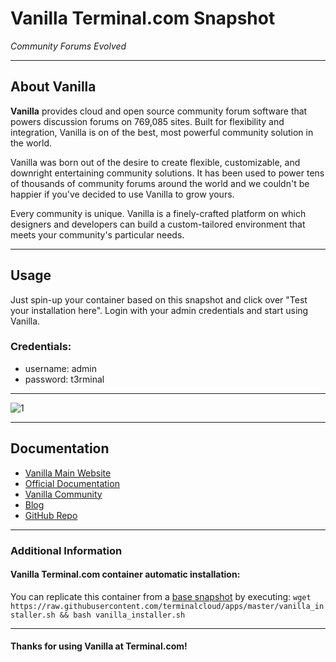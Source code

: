 # **Vanilla** Terminal.com Snapshot
*Community Forums Evolved*

---

## About Vanilla
**Vanilla** provides cloud and open source community forum software that powers discussion forums on 769,085 sites. Built for flexibility and integration, Vanilla is on of the best, most powerful community solution in the world.

Vanilla was born out of the desire to create flexible, customizable, and downright entertaining community solutions. It has been used to power tens of thousands of community forums around the world and we couldn't be happier if you've decided to use Vanilla to grow yours.

Every community is unique. Vanilla is a finely-crafted platform on which designers and developers can build a custom-tailored environment that meets your community's particular needs.


---

## Usage

Just spin-up your container based on this snapshot and click over "Test your installation here".
Login with your admin credentials and start using Vanilla.


### Credentials:

- username: admin
- password: t3rminal


---

![1](http://blog.vanillaforums.com/wp-content/uploads/2014/10/seo-vanilla-forums.png)

---

## Documentation
- [Vanilla Main Website](http://vanillaforums.org/)
- [Official Documentation](http://vanillaforums.org/docs)
- [Vanilla Community](http://vanillaforums.org/discussions)
- [Blog](http://blog.vanillaforums.com/)
- [GitHub Repo](https://github.com/vanilla/vanilla)

---

### Additional Information

#### Vanilla Terminal.com container automatic installation:
You can replicate this container from a [base snapshot](https://www.terminal.com/tiny/FzpHiTXG1K) by executing:
`wget https://raw.githubusercontent.com/terminalcloud/apps/master/vanilla_installer.sh && bash vanilla_installer.sh`

---

#### Thanks for using Vanilla at Terminal.com!